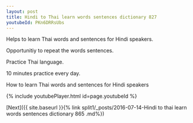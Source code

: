 ```yaml
---
layout: post
title: Hindi to Thai learn words sentences dictionary 827 
youtubeId: PKn6DRRsUbs
---
```

 
 
Helps to learn Thai words and sentences for Hindi speakers.

Opportunitiy to repeat the words sentences. 

Practice Thai language. 
 
10 minutes practice every day. 
 
How to learn Thai words and sentences for Hindi speakers 
 
{% include youtubePlayer.html id=page.youtubeId %}
 
 
[Next]({{ site.baseurl }}{% link  split1/_posts/2016-07-14-Hindi to thai learn words sentences dictionary 865 .md%})
 
